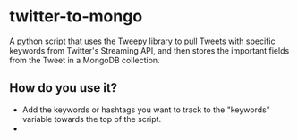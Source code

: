 twitter-to-mongo
================

A python script that uses the Tweepy library to pull Tweets with specific keywords from Twitter's Streaming API, and then stores the important fields from the Tweet in a MongoDB collection.


How do you use it?
------------------
  - Add the keywords or hashtags you want to track to the "keywords" variable towards the top of the script.
  - 

